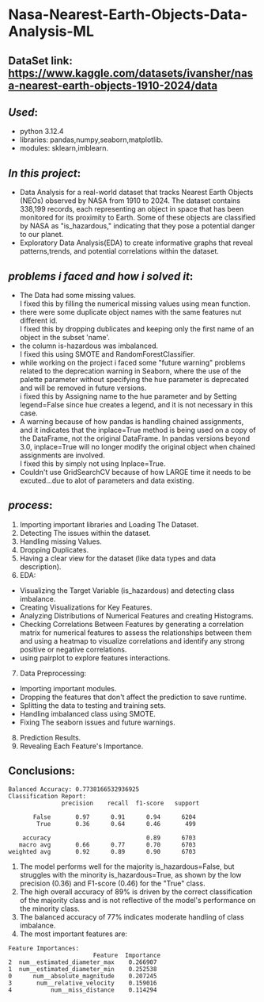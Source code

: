 # Nasa-Nearest-Earth-Objects-Data-Analysis-ML <br/>
## DataSet link: https://www.kaggle.com/datasets/ivansher/nasa-nearest-earth-objects-1910-2024/data <br/>
## *Used*: <br/>
- python 3.12.4 <br/>
- libraries: pandas,numpy,seaborn,matplotlib. <br/>
- modules: sklearn,imblearn. <br/>
## *In this project*: <br/>
- Data Analysis for a real-world dataset that tracks Nearest Earth Objects (NEOs)
observed by NASA from 1910 to 2024. The dataset contains 338,199 records, each representing
an object in space that has been monitored for its proximity to Earth. Some of these objects are
classified by NASA as "is_hazardous," indicating that they pose a potential danger to our planet. <br/>
- Exploratory Data Analysis(EDA) to create informative graphs that reveal patterns,trends, 
and potential correlations within the dataset. <br/>
## *problems i faced and how i solved it*: <br/>
- The Data had some missing values. <br/>
I fixed this by filling the numerical missing values using mean function. <br/>
- there were some duplicate object names with the same features nut different id. <br/>
I fixed this by dropping dublicates and keeping only the first name of an object in the subset 'name'. <br/>
- the column is-hazardous was imbalanced. <br/>
I fixed this using SMOTE and RandomForestClassifier. <br/>
- while working on the project i faced some "future warning" problems related to the deprecation warning in Seaborn, where the use of the palette parameter without specifying the hue parameter is deprecated and will be removed in future versions. <br/>
i fixed this by Assigning name to the hue parameter and by Setting legend=False since hue creates a legend, and it is not necessary in this case. <br/>
- A warning because of how pandas is handling chained assignments, and it indicates that the inplace=True method is being used on a copy of the DataFrame, not the original DataFrame. In pandas versions beyond 3.0, inplace=True will no longer modify the original object when chained assignments are involved. <br/>
I fixed this by simply not using Inplace=True. <br/>
- Couldn't use GridSearchCV because of how LARGE time it needs to be excuted...due to alot of parameters and data existing.
## *process*: <br/> 
1. Importing important libraries and Loading The Dataset. <br/> 
2. Detecting The issues within the dataset. <br/> 
3. Handling missing Values. <br/> 
4. Dropping Duplicates. <br/> 
5. Having a clear view for the dataset (like data types and data description). <br/> 
6. EDA: <br/>
  - Visualizing the Target Variable (is_hazardous) and detecting class imbalance. <br/>
  - Creating Visualizations for Key Features. <br/>
  - Analyzing Distributions of Numerical Features and creating Histograms. <br/>
  - Checking Correlations Between Features by generating a correlation matrix for numerical features to assess the relationships between them and using a heatmap       to visualize correlations and identify any strong positive or negative correlations. <br/>
  - using pairplot to explore features interactions. <br/>
7. Data Preprocessing: <br/>
  - Importing important modules. <br/>
  - Dropping the features that don't affect the prediction to save runtime. <br/>
  - Splitting the data to testing and training sets. <br/>
  - Handling imbalanced class using SMOTE. <br/>
  - Fixing The seaborn issues and future warnings. <br/>
8. Prediction Results. <br/>
9. Revealing Each Feature's Importance. <br/>
## Conclusions:
```
Balanced Accuracy: 0.7738166532936925
Classification Report:
               precision    recall  f1-score   support

       False       0.97      0.91      0.94      6204
        True       0.36      0.64      0.46       499

    accuracy                           0.89      6703
   macro avg       0.66      0.77      0.70      6703
weighted avg       0.92      0.89      0.90      6703
```
1. The model performs well for the majority is_hazardous=False, but struggles with the minority is_hazardous=True, as shown by the low precision (0.36) and F1-score (0.46) for the "True" class. <br/>
2. The high overall accuracy of 89% is driven by the correct classification of the majority class and is not reflective of the model's performance on the minority class. <br/>
3. The balanced accuracy of 77% indicates moderate handling of class imbalance. <br/>
4. The most important features are: <br/>
```
Feature Importances:
                        Feature  Importance
2  num__estimated_diameter_max    0.266907
1  num__estimated_diameter_min    0.252538
0      num__absolute_magnitude    0.207245
3       num__relative_velocity    0.159016
4           num__miss_distance    0.114294
```
